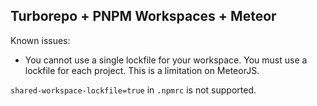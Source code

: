 ## Turborepo + PNPM Workspaces + Meteor

Known issues:

- You cannot use a single lockfile for your workspace. You must use a lockfile for each project. This is a limitation on MeteorJS.

`shared-workspace-lockfile=true` in `.npmrc` is not supported.
